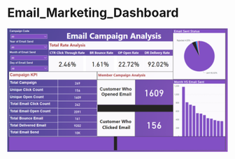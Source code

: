# Email_Marketing_Dashboard
<img src="https://github.com/shaileshsharma23/Email_Marketing_Dashboard/blob/main/Email_Marketing_Dashboard.PNG">
